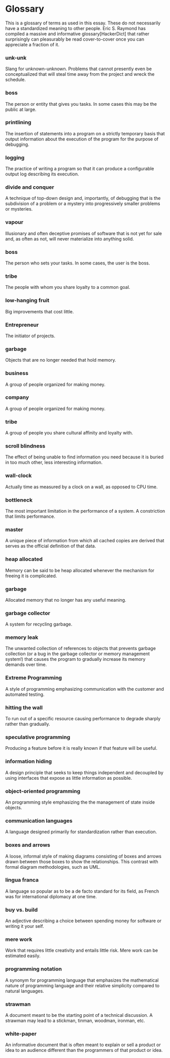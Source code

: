 # Glossary

This is a glossary of terms as used in this essay. These do not necessarily have a standardized meaning to other people. Eric S. Raymond has compiled a massive and informative glossary[HackerDict] that rather surprisingly can pleasurably be read cover-to-cover once you can appreciate a fraction of it.

### unk-unk

Slang for unknown-unknown. Problems that cannot presently even be conceptualized that will steal time away from the project and wreck the schedule.

### boss

The person or entity that gives you tasks. In some cases this may be the public at large.

### printlining

The insertion of statements into a program on a strictly temporary basis that output information about the execution of the program for the purpose of debugging.

### logging

The practice of writing a program so that it can produce a configurable output log describing its execution.

### divide and conquer

A technique of top-down design and, importantly, of debugging that is the subdivision of a problem or a mystery into progressively smaller problems or mysteries.

### vapour

Illusionary and often deceptive promises of software that is not yet for sale and, as often as not, will never materialize into anything solid.

### boss

The person who sets your tasks. In some cases, the user is the boss.

### tribe

The people with whom you share loyalty to a common goal.

### low-hanging fruit

Big improvements that cost little.

### Entrepreneur
The initiator of projects.

### garbage

Objects that are no longer needed that hold memory.

### business

A group of people organized for making money.

### company

A group of people organized for making money.

### tribe

A group of people you share cultural affinity and loyalty with.

### scroll blindness

The effect of being unable to find information you need because it is buried in too much other, less interesting information.

### wall-clock

Actually time as measured by a clock on a wall, as opposed to CPU time.

### bottleneck

The most important limitation in the performance of a system. A constriction that limits performance.

### master

A unique piece of information from which all cached copies are derived that serves as the official definition of that data.

### heap allocated

Memory can be said to be heap allocated whenever the mechanism for freeing it is complicated.

### garbage

Allocated memory that no longer has any useful meaning.

### garbage collector

A system for recycling garbage.

### memory leak

The unwanted collection of references to objects that prevents garbage collection (or a bug in the garbage collector or memory management system!) that causes the program to gradually increase its memory demands over time.

### Extreme Programming

A style of programming emphasizing communication with the customer and automated testing.

### hitting the wall

To run out of a specific resource causing performance to degrade sharply rather than gradually.

### speculative programming

Producing a feature before it is really known if that feature will be useful.

### information hiding

A design principle that seeks to keep things independent and decoupled by using interfaces that expose as little information as possible.

### object-oriented programming

An programming style emphasizing the the management of state inside objects.

### communication languages

A language designed primarily for standardization rather than execution.

### boxes and arrows

A loose, informal style of making diagrams consisting of boxes and arrows drawn between those boxes to show the relationships. This contrast with formal diagram methodologies, such as UML.

### lingua franca

A language so popular as to be a de facto standard for its field, as French was for international diplomacy at one time.

### buy vs. build

An adjective describing a choice between spending money for software or writing it your self.

### mere work

Work that requires little creativity and entails little risk. Mere work can be estimated easily.

### programming notation

A synonym for programming language that emphasizes the mathematical nature of programming language and their relative simplicity compared to natural languages.

### strawman

A document meant to be the starting point of a technical discussion. A strawman may lead to a stickman, tinman, woodman, ironman, etc.

### white-paper

An informative document that is often meant to explain or sell a product or idea to an audience different than the programmers of that product or idea.